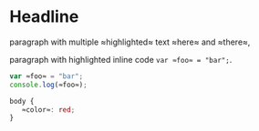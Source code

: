 # Headline

paragraph with multiple ≈highlighted≈ text ≈here≈ and ≈there≈,

paragraph with highlighted inline code `var ≈foo≈ = "bar";`.

```js
var ≈foo≈ = "bar";
console.log(≈foo≈);
```

```css
body {
   ≈color≈: red;
}
```
